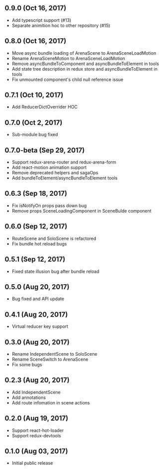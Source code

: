 ## 0.9.0 (Oct 16, 2017)
* Add typescript support (#13)
* Separate animition hoc to other repository (#15)

## 0.8.0 (Oct 16, 2017)
* Move async bundle loading of ArenaScene to ArenaSceneLoadMotion
* Rename ArenaSceneMotion to ArenaSceneLoadMotion
* Remove asyncBundleToComponent and asyncBundleToElement in tools
* Add state tree description in redux store and asyncBundleToElement in tools
* Fix unmounted component's child null reference issue

## 0.7.1 (Oct 10, 2017)
* Add ReducerDictOverrider HOC

## 0.7.0 (Oct 2, 2017)
* Sub-module bug fixed

## 0.7.0-beta (Sep 29, 2017)
* Support redux-arena-router and redux-arena-form
* Add react-motion animation support
* Remove deprecated helpers and sagaOps
* Add bundleToElement/asyncBundleToElement tools

## 0.6.3 (Sep 18, 2017)
* Fix isNotifyOn props pass down bug
* Remove props SceneLoadingComponent in SceneBulde component

## 0.6.0 (Sep 12, 2017)
* RouteScene and SoloScene is refactored
* Fix bundle hot reload bugs

## 0.5.1 (Sep 12, 2017)
* Fixed state illusion bug after bundle reload

## 0.5.0 (Aug 20, 2017)
* Bug fixed and API update

## 0.4.1 (Aug 20, 2017)
* Virtual reducer key support

## 0.3.0 (Aug 20, 2017)
* Rename IndependentScene to SoloScene
* Rename SceneSwitch to ArenaScene
* Fix some bugs

## 0.2.3 (Aug 20, 2017)
* Add IndependentScene
* Add annotations
* Add route infomation in scene actions

## 0.2.0 (Aug 19, 2017)
* Support react-hot-loader
* Support redux-devtools

## 0.1.0 (Aug 03, 2017)
* Initial public release